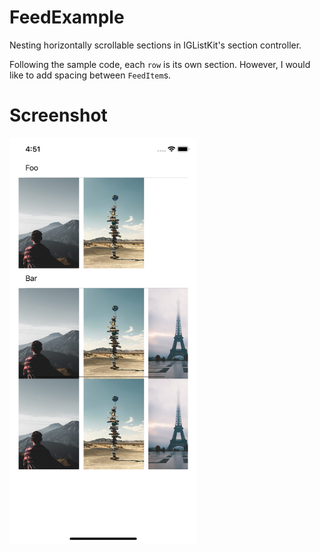 
# FeedExample

Nesting horizontally scrollable sections in IGListKit's section controller.

Following the sample code, each `row` is its own section. However, I would like to add spacing between `FeedItem`s.

# Screenshot
<img src="https://raw.githubusercontent.com/simonlee2/FeedExample/master/Resources/screenshot.png" width="300">
